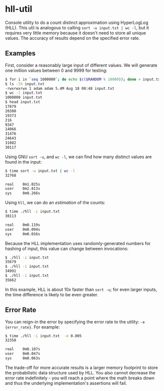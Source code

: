 # hll-util
Console utility to do a count distinct approximation using HyperLogLog (HLL). This util is analogous to calling `sort -u input.txt | wc -l`, but it requires very little memory because it doesn't need to store all unique values. The accuracy of results depend on the specified error rate.

## Examples
First, consider a reasonably large input of different values. We will generate one million values between 0 and 9999 for testing:

```bash
$ for i in `seq 1000000`; do echo $(($RANDOM % 10000)); done > input.txt
$ ls -lh input.txt
-rwxrwxrwx 1 adam adam 5.4M Aug 18 08:48 input.txt
$ wc -l input.txt
1000000 input.txt
$ head input.txt
17879
20300
19373
216
9347
14066
31476
24643
31082
30117
```

Using GNU `sort -u`, and `wc -l`, we can find how many distinct values are found in the input:

```bash
$ time sort -u input.txt | wc -l
32768

real    0m1.025s
user    0m2.813s
sys     0m0.266s
```

Using `hll`, we can do an _estimation_ of the counts:
```bash
$ time ./hll -i input.txt
30113

real    0m0.119s
user    0m0.094s
sys     0m0.016s
```

Because the HLL implementation uses randomly-generated numbers for hashing of input, this value can change between invocations:
```bash
$ ./hll -i input.txt
35679
$ ./hll -i input.txt
34991
$ ./hll -i input.txt
35662
```

In this example, HLL is about 10x faster than `sort -u`; for even larger inputs, the time difference is likely to be even greater.

## Error Rate
You can reign-in the error by specifying the error rate to the utility: `-e {error_rate}`. For example:

```bash
$ time ./hll -i input.txt  -e 0.005
32358

real    0m0.107s
user    0m0.047s
sys     0m0.063s
```

The trade-off for more accurate results is a larger memory footprint to store the probabilistic data structure used by HLL. You also cannot decrease the error rate indefinitely - you will reach a point where the math breaks down and thus the underlying implementation's assertions will fail.
